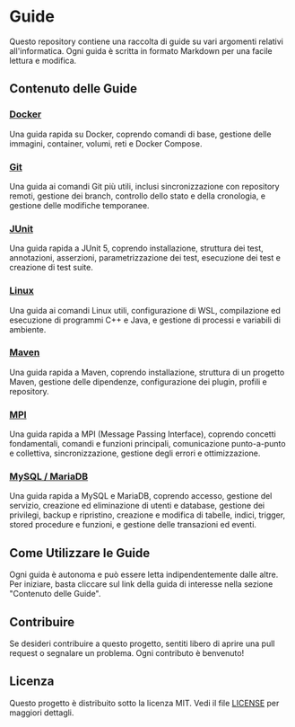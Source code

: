 # Guide

Questo repository contiene una raccolta di guide su vari argomenti relativi all'informatica.
Ogni guida è scritta in formato Markdown per una facile lettura e modifica.

## Contenuto delle Guide

### [Docker](docker.md)
Una guida rapida su Docker, coprendo comandi di base, gestione delle immagini, container, volumi, reti e Docker Compose.

### [Git](git.md)
Una guida ai comandi Git più utili, inclusi sincronizzazione con repository remoti, gestione dei branch, controllo dello stato e della cronologia, e gestione delle modifiche temporanee.

### [JUnit](junit.md)
Una guida rapida a JUnit 5, coprendo installazione, struttura dei test, annotazioni, asserzioni, parametrizzazione dei test, esecuzione dei test e creazione di test suite.

### [Linux](linux.md)
Una guida ai comandi Linux utili, configurazione di WSL, compilazione ed esecuzione di programmi C++ e Java, e gestione di processi e variabili di ambiente.

### [Maven](maven.md)
Una guida rapida a Maven, coprendo installazione, struttura di un progetto Maven, gestione delle dipendenze, configurazione dei plugin, profili e repository.

### [MPI](mpi.md)
Una guida rapida a MPI (Message Passing Interface), coprendo concetti fondamentali, comandi e funzioni principali, comunicazione punto-a-punto e collettiva, sincronizzazione, gestione degli errori e ottimizzazione.

### [MySQL / MariaDB](mySQL_MariaDB.md)
Una guida rapida a MySQL e MariaDB, coprendo accesso, gestione del servizio, creazione ed eliminazione di utenti e database, gestione dei privilegi, backup e ripristino, creazione e modifica di tabelle, indici, trigger, stored procedure e funzioni, e gestione delle transazioni ed eventi.

## Come Utilizzare le Guide

Ogni guida è autonoma e può essere letta indipendentemente dalle altre.
Per iniziare, basta cliccare sul link della guida di interesse nella sezione "Contenuto delle Guide".

## Contribuire

Se desideri contribuire a questo progetto, sentiti libero di aprire una pull request o segnalare un problema. Ogni contributo è benvenuto!

## Licenza

Questo progetto è distribuito sotto la licenza MIT. Vedi il file [LICENSE](LICENSE) per maggiori dettagli.
